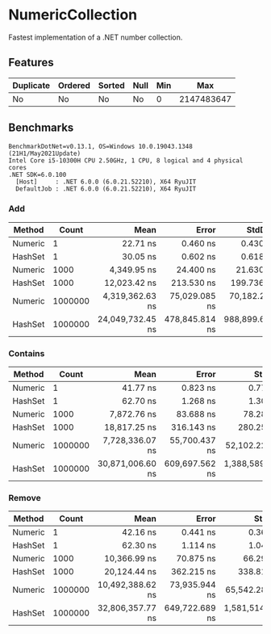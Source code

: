 # NumericCollection

Fastest implementation of a .NET number collection.

## Features

| Duplicate | Ordered | Sorted | Null | Min |        Max |
|---------- |-------- |------- |----- |---- |----------- |
|        No |      No |     No |   No |   0 | 2147483647 |

## Benchmarks

```
BenchmarkDotNet=v0.13.1, OS=Windows 10.0.19043.1348 (21H1/May2021Update)
Intel Core i5-10300H CPU 2.50GHz, 1 CPU, 8 logical and 4 physical cores
.NET SDK=6.0.100
  [Host]     : .NET 6.0.0 (6.0.21.52210), X64 RyuJIT
  DefaultJob : .NET 6.0.0 (6.0.21.52210), X64 RyuJIT
```

### Add

|  Method |   Count |             Mean |          Error |         StdDev |    Allocated |
|-------- |-------- |-----------------:|---------------:|---------------:|-------------:|
| Numeric |       1 |         22.71 ns |       0.460 ns |       0.430 ns |         96 B |
| HashSet |       1 |         30.05 ns |       0.602 ns |       0.618 ns |        168 B |
| Numeric |    1000 |      4,349.95 ns |      24.400 ns |      21.630 ns |        712 B |
| HashSet |    1000 |     12,023.42 ns |     213.530 ns |     199.736 ns |     58,664 B |
| Numeric | 1000000 |  4,319,362.63 ns |  75,029.085 ns |  70,182.253 ns |    262,577 B |
| HashSet | 1000000 | 24,049,732.45 ns | 478,845.814 ns | 988,899.641 ns | 43,111,516 B |

### Contains

|  Method |   Count |             Mean |          Error |           StdDev |    Allocated |
|-------- |-------- |-----------------:|---------------:|-----------------:|-------------:|
| Numeric |       1 |         41.77 ns |       0.823 ns |         0.770 ns |        136 B |
| HashSet |       1 |         62.70 ns |       1.268 ns |         1.302 ns |        208 B |
| Numeric |    1000 |      7,872.76 ns |      83.688 ns |        78.282 ns |        752 B |
| HashSet |    1000 |     18,817.25 ns |     316.143 ns |       280.253 ns |     58,704 B |
| Numeric | 1000000 |  7,728,336.07 ns |  55,700.437 ns |    52,102.223 ns |    262,617 B |
| HashSet | 1000000 | 30,871,006.60 ns | 609,697.562 ns | 1,388,589.877 ns | 43,111,525 B |

### Remove

|  Method |   Count |             Mean |          Error |           StdDev |    Allocated |
|-------- |-------- |-----------------:|---------------:|-----------------:|-------------:|
| Numeric |       1 |         42.16 ns |       0.441 ns |         0.368 ns |        136 B |
| HashSet |       1 |         62.30 ns |       1.114 ns |         1.042 ns |        208 B |
| Numeric |    1000 |     10,366.99 ns |      70.875 ns |        66.297 ns |        752 B |
| HashSet |    1000 |     20,124.44 ns |     362.215 ns |       338.816 ns |     58,704 B |
| Numeric | 1000000 | 10,492,388.62 ns |  73,935.944 ns |    65,542.288 ns |    262,619 B |
| HashSet | 1000000 | 32,806,357.77 ns | 649,722.689 ns | 1,581,514.822 ns | 43,111,552 B |
